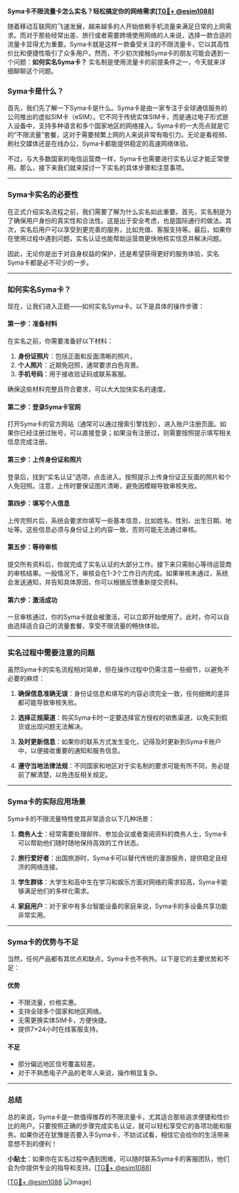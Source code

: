 **Syma卡不限流量卡怎么实名？轻松搞定你的网络需求[[TG💪+ @esim1088](https://t.me/s/esim1088)]**

随着移动互联网的飞速发展，越来越多的人开始依赖手机流量来满足日常的上网需求。而对于那些经常出差、旅行或者需要跨境使用网络的人来说，选择一款合适的流量卡显得尤为重要。Syma卡就是这样一款备受关注的不限流量卡，它以其高性价比和便捷性吸引了众多用户。然而，不少初次接触Syma卡的朋友可能会遇到一个问题：**如何实名Syma卡？** 实名制是使用流量卡的前提条件之一，今天就来详细聊聊这个问题。

### Syma卡是什么？

首先，我们先了解一下Syma卡是什么。Syma卡是由一家专注于全球通信服务的公司推出的虚拟SIM卡（eSIM）。它不同于传统实体SIM卡，而是通过电子形式嵌入设备中，支持多种语言和多个国家地区的网络接入。Syma卡的一大亮点就是它的“不限流量”套餐，这对于需要频繁上网的人来说非常有吸引力。无论是看视频、刷社交媒体还是在线办公，Syma卡都能提供稳定的高速网络体验。

不过，与大多数国家的电信运营商一样，Syma卡也需要进行实名认证才能正常使用。那么，接下来我们就来探讨一下实名的具体步骤和注意事项。

---

### Syma卡实名的必要性

在正式介绍实名流程之前，我们需要了解为什么实名如此重要。首先，实名制是为了确保用户身份的真实性和合法性。这是出于安全考虑，也是国际通行的做法。其次，实名后用户可以享受到更完善的服务，比如充值、客服支持等。最后，如果你在使用过程中遇到问题，实名认证也能帮助运营商更快地核实信息并解决问题。

因此，无论你是出于对自身权益的保护，还是希望获得更好的服务体验，实名Syma卡都是必不可少的一步。

---

### 如何实名Syma卡？

现在，让我们进入正题——如何实名Syma卡。以下是具体的操作步骤：

#### **第一步：准备材料**
在实名之前，你需要准备好以下材料：
1. **身份证照片**：包括正面和反面清晰的照片。
2. **个人照片**：近期免冠照，通常要求白色背景。
3. **手机号码**：用于接收验证码或联系客服。

确保这些材料完整且符合要求，可以大大加快实名的速度。

#### **第二步：登录Syma卡官网**
打开Syma卡的官方网站（通常可以通过搜索引擎找到），进入账户注册页面。如果你已经注册过账号，可以直接登录；如果没有注册过，则需要按照提示填写相关信息完成注册。

#### **第三步：上传身份证和照片**
登录后，找到“实名认证”选项，点击进入。按照提示上传身份证正反面的照片和个人免冠照。注意，上传时要保证图片清晰，避免因模糊导致审核失败。

#### **第四步：填写个人信息**
上传完照片后，系统会要求你填写一些基本信息，比如姓名、性别、出生日期、地址等。这些信息必须与身份证上的内容一致，否则可能无法通过审核。

#### **第五步：等待审核**
提交所有资料后，你就完成了实名认证的大部分工作。接下来只需耐心等待运营商的审核结果。一般情况下，审核会在1-3个工作日内完成。如果审核未通过，系统会发送通知，并告知具体原因，你可以根据反馈重新提交资料。

#### **第六步：激活成功**
一旦审核通过，你的Syma卡就会被激活，可以立即开始使用了。此时，你可以自由选择适合自己的流量套餐，享受不限流量的畅快体验。

---

### 实名过程中需要注意的问题

虽然Syma卡的实名流程相对简单，但在操作过程中仍需注意一些细节，以避免不必要的麻烦：

1. **确保信息准确无误**：身份证信息和填写的内容必须完全一致，任何细微的差异都可能导致审核失败。
   
2. **选择正规渠道**：购买Syma卡时一定要选择官方授权的销售渠道，以免买到假货或出现问题无法解决。

3. **及时更新信息**：如果你的联系方式发生变化，记得及时更新到Syma卡账户中，以便接收重要的通知和服务信息。

4. **遵守当地法律法规**：不同国家和地区对于实名制的要求可能有所不同，务必提前了解清楚，以免违反相关规定。

---

### Syma卡的实际应用场景

Syma卡的不限流量特性使其非常适合以下几种场景：

1. **商务人士**：经常需要处理邮件、参加会议或者查阅资料的商务人士，Syma卡可以帮助他们随时随地保持高效的工作状态。
   
2. **旅行爱好者**：出国旅游时，Syma卡可以替代传统的漫游服务，提供稳定且经济的网络连接。

3. **学生群体**：大学生和高中生在学习和娱乐方面对网络的需求较高，Syma卡能够满足他们的多样化需求。

4. **家庭用户**：对于家中有多台智能设备的家庭来说，Syma卡的多设备共享功能非常实用。

---

### Syma卡的优势与不足

当然，任何产品都有其优点和缺点，Syma卡也不例外。以下是它的主要优势和不足：

#### **优势**
- 不限流量，价格实惠。
- 支持全球多个国家和地区网络。
- 无需更换实体SIM卡，方便快捷。
- 提供7×24小时在线客服支持。

#### **不足**
- 部分偏远地区信号覆盖较差。
- 对于不熟悉电子产品的老年人来说，操作稍显复杂。

---

### 总结

总的来说，Syma卡是一款值得推荐的不限流量卡，尤其适合那些追求便捷和性价比的用户。只要按照正确的步骤完成实名认证，就可以轻松享受它的各项功能和服务。如果你还在犹豫是否要入手Syma卡，不妨试试看，相信它会给你的生活带来意想不到的便利！

**小贴士**：如果你在实名过程中遇到困难，可以随时联系Syma卡的客服团队，他们会为你提供专业的指导和支持。[[TG💪+ @esim1088](https://t.me/s/esim1088)]

[[TG💪+ @esim1088](https://t.me/s/esim1088) ![Image](https://i.postimg.cc/4NQfJmqS/Snipaste-2025-05-13-00-14-12.png)]